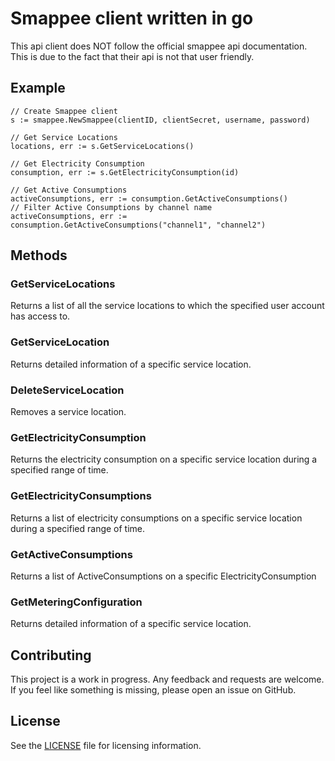 # Smappee client written in go

This api client does NOT follow the official smappee api documentation.
This is due to the fact that their api is not that user friendly.

## Example

```golang
// Create Smappee client
s := smappee.NewSmappee(clientID, clientSecret, username, password)

// Get Service Locations
locations, err := s.GetServiceLocations()

// Get Electricity Consumption
consumption, err := s.GetElectricityConsumption(id)

// Get Active Consumptions
activeConsumptions, err := consumption.GetActiveConsumptions()
// Filter Active Consumptions by channel name
activeConsumptions, err := consumption.GetActiveConsumptions("channel1", "channel2")

```

## Methods

### GetServiceLocations
Returns a list of all the service locations to which the specified user account has access to.

### GetServiceLocation
Returns detailed information of a specific service location.

### DeleteServiceLocation
Removes a service location.

<!--
### UpdateServiceLocation
Modifies a service location.

### CreateServiceLocation
Creates a service location.

### ShareServiceLocation
Shares access to a service location or updates role of a user while accessing the service location. 

-->

### GetElectricityConsumption
Returns the electricity consumption on a specific service location during a specified range of time.

### GetElectricityConsumptions
Returns a list of electricity consumptions on a specific service location during a specified range of time.

### GetActiveConsumptions
Returns a list of ActiveConsumptions on a specific ElectricityConsumption

<!--
### GetReactiveConsumptions
Returns a list of ReactiveConsumptions on a specific ElectricityConsumption

### GetSensorConsumption
Returns the consumption of energy on a specific sensor that is active on a specific service location during a specified range of time.

### GetSwitchConsumption
-->

### GetMeteringConfiguration
Returns detailed information of a specific service location.

<!--
### GetSmartDevices
Returns detailed information of a single smart device installed at a specific service location.

### GetSmartDevice
Returns detailed information of the smart devices installed at a specific service location.

### UpdateSmartDevice
Modifies a smart device at a specific service location.

### CreateSmartDevice
Creates a new smart device at a specific service location.

### DeleteSmartDevice
Removes a smart device at a specific service location.
-->

<!--
### GetActuatorState

### SetActuatorState
-->

<!--
### GetCostAnalysis
Returns cost breakdown of measured energy by the Smappee monitor
-->

<!--
### GetEvents
Returns an overview of the appliance events reported on a specic service location. It is possible to filter on one or more appliances.
-->

## Contributing
This project is a work in progress.
Any feedback and requests are welcome.
If you feel like something is missing, please open an issue on GitHub.

## License
See the [LICENSE](./LICENSE) file for licensing information.
